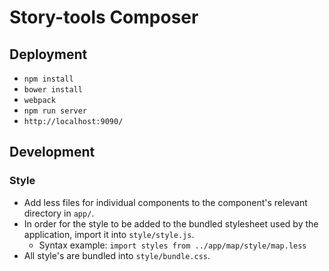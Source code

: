 # Story-tools Composer

## Deployment
- `npm install`
- `bower install`
- `webpack`
- `npm run server`
- `http://localhost:9090/`


## Development
### Style
- Add less files for individual components to the component's relevant directory in `app/`.
- In order for the style to be added to the bundled stylesheet used by the application, import it into `style/style.js`.
  - Syntax example: `import styles from ../app/map/style/map.less`
- All style's are bundled into `style/bundle.css`.
